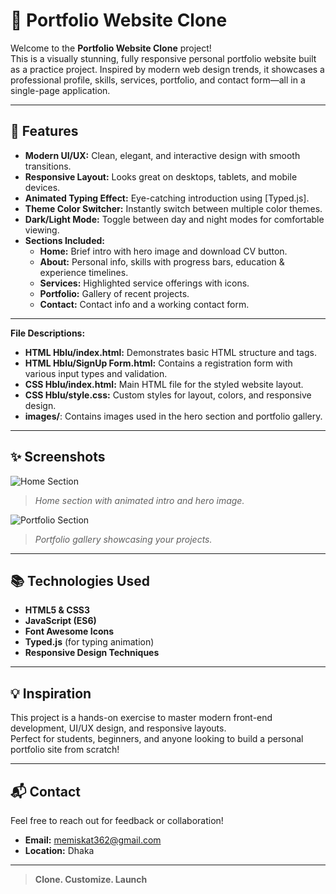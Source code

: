 # 🌟 Portfolio Website Clone

Welcome to the **Portfolio Website Clone** project!  
This is a visually stunning, fully responsive personal portfolio website built as a practice project. Inspired by modern web design trends, it showcases a professional profile, skills, services, portfolio, and contact form—all in a single-page application.

---

## 🚀 Features

- **Modern UI/UX:** Clean, elegant, and interactive design with smooth transitions.
- **Responsive Layout:** Looks great on desktops, tablets, and mobile devices.
- **Animated Typing Effect:** Eye-catching introduction using [Typed.js].
- **Theme Color Switcher:** Instantly switch between multiple color themes.
- **Dark/Light Mode:** Toggle between day and night modes for comfortable viewing.
- **Sections Included:**
  - **Home:** Brief intro with hero image and download CV button.
  - **About:** Personal info, skills with progress bars, education & experience timelines.
  - **Services:** Highlighted service offerings with icons.
  - **Portfolio:** Gallery of recent projects.
  - **Contact:** Contact info and a working contact form.

---

**File Descriptions:**
- **HTML Hblu/index.html:** Demonstrates basic HTML structure and tags.
- **HTML Hblu/SignUp Form.html:** Contains a registration form with various input types and validation.
- **CSS Hblu/index.html:** Main HTML file for the styled website layout.
- **CSS Hblu/style.css:** Custom styles for layout, colors, and responsive design.
- **images/**: Contains images used in the hero section and portfolio gallery.

---

## ✨ Screenshots

![Home Section](images\Screenshot.png)
> *Home section with animated intro and hero image.*

![Portfolio Section](images/portfolio/portfolio-1.jpg)
> *Portfolio gallery showcasing your projects.*

---

## 📚 Technologies Used

- **HTML5 & CSS3**
- **JavaScript (ES6)**
- **Font Awesome Icons**
- **Typed.js** (for typing animation)
- **Responsive Design Techniques**

---

## 💡 Inspiration

This project is a hands-on exercise to master modern front-end development, UI/UX design, and responsive layouts.  
Perfect for students, beginners, and anyone looking to build a personal portfolio site from scratch!

---

## 📬 Contact

Feel free to reach out for feedback or collaboration!

- **Email:** memiskat362@gmail.com
- **Location:** Dhaka

---

> **Clone. Customize. Launch**